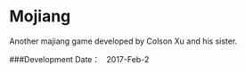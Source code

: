 # Mojiang
Another majiang game developed by Colson Xu and his sister.

###Development Date：
&nbsp;&nbsp;2017-Feb-2
